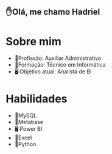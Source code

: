 ## :hand:Olá, me chamo Hadriel

# Sobre mim

  - :office:Profissão: Auxiliar Administrativo
  - :school:Formação: Técnico em Informática
  - 🖥️:Objetivo atual: Analista de BI


# Habilidades

  - :bank:MySQL
  - :bank:Metabase
  - 🖥️:Power BI
  - 📓Excel
  - 🐍Python
    
    



 
